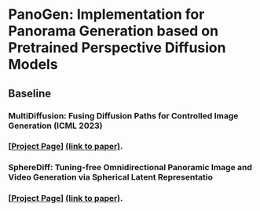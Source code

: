 # PanoGen: Implementation for Panorama Generation based on Pretrained Perspective Diffusion Models
<!-- ## [<a href="https://multidiffusion.github.io/" target="_blank">Project Page</a>] -->

<!-- [![arXiv](https://img.shields.io/badge/arXiv-MultiDiffusion-b31b1b.svg)](https://arxiv.org/abs/2302.08113)
![Pytorch](https://img.shields.io/badge/PyTorch->=1.10.0-Red?logo=pytorch)
[![Hugging Face Spaces](https://img.shields.io/badge/%F0%9F%A4%97%20Hugging%20Face-Spaces-blue)](https://huggingface.co/spaces/weizmannscience/MultiDiffusion)
[![Replicate](https://replicate.com/cjwbw/multidiffusion/badge)](https://replicate.com/cjwbw/multidiffusion) -->


## Baseline
### MultiDiffusion: Fusing Diffusion Paths for Controlled Image Generation (ICML 2023)
### [<a href="https://multidiffusion.github.io/" target="_blank">Project Page</a>] <a href="https://arxiv.org/abs/2302.08113" target="_blank">(link to paper)</a>.
### SphereDiff: Tuning-free Omnidirectional Panoramic Image and Video Generation via Spherical Latent Representatio
### [<a href="https://multidiffusion.github.io/" target="_blank">Project Page</a>] <a href="https://arxiv.org/abs/2504.14396" target="_blank">(link to paper)</a>.



